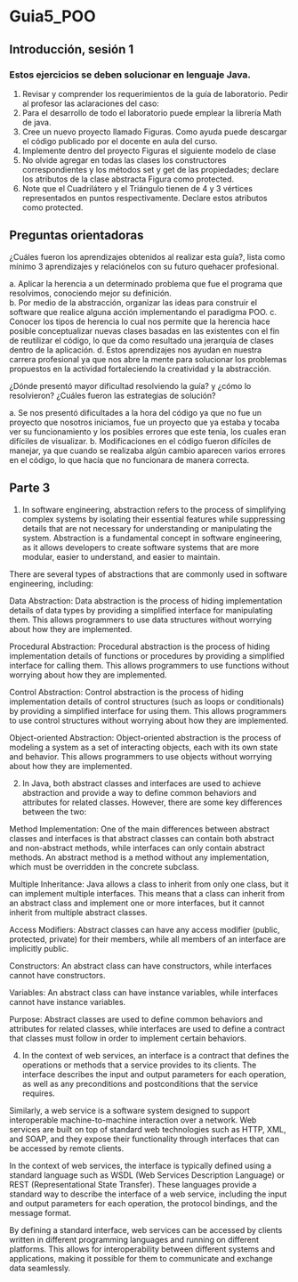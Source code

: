 # Guia5_POO

## Introducción, sesión 1 
### Estos ejercicios se deben solucionar en lenguaje Java.

1. Revisar y comprender los requerimientos de la guía de laboratorio. Pedir al profesor las aclaraciones del caso:
2. Para el desarrollo de todo el laboratorio puede emplear la librería Math de java.
3. Cree un nuevo proyecto llamado Figuras. Como ayuda puede descargar el código publicado por el docente en aula del curso.
4. Implemente dentro del proyecto Figuras el siguiente modelo de clase
5. No olvide agregar en todas las clases los constructores correspondientes y los métodos set y get de las propiedades; declare los atributos de la clase abstracta Figura como protected.
6. Note que el Cuadrilátero y el Triángulo tienen de 4 y 3 vértices representados en puntos respectivamente. Declare estos atributos como protected.


## Preguntas orientadoras
¿Cuáles fueron los aprendizajes obtenidos al realizar esta guía?, lista como mínimo 3 aprendizajes y relaciónelos con su futuro quehacer profesional.

a. Aplicar la herencia a un determinado problema que fue el programa que resolvimos, conociendo mejor su definición.  
b. Por medio de la abstracción, organizar las ideas para construir el software que realice alguna acción implementando el paradigma POO.
c. Conocer los tipos de herencia lo cual nos permite que la herencia hace posible conceptualizar nuevas clases basadas en las existentes con el fin de reutilizar el código, lo que da como resultado una jerarquía de clases dentro de la aplicación.
d. Estos aprendizajes nos ayudan en nuestra carrera profesional ya que nos abre la mente para solucionar los problemas propuestos en la actividad fortaleciendo la creatividad y la abstracción. 

¿Dónde presentó mayor dificultad resolviendo la guía? y ¿cómo lo resolvieron? ¿Cuáles fueron las estrategias de solución?

a. Se nos presentó dificultades a la hora del código ya que no fue un proyecto que nosotros iniciamos, fue un proyecto que ya estaba y tocaba ver su funcionamiento y los posibles errores que este tenía, los cuales eran difíciles de visualizar.
b. Modificaciones en el código fueron difíciles de manejar, ya que cuando se realizaba algún cambio aparecen varios errores en el código, lo que hacía que no funcionara de manera correcta.


## Parte 3

1) In software engineering, abstraction refers to the process of simplifying complex systems by isolating their essential features while suppressing details that are not necessary for understanding or manipulating the system. Abstraction is a fundamental concept in software engineering, as it allows developers to create software systems that are more modular, easier to understand, and easier to maintain.

There are several types of abstractions that are commonly used in software engineering, including:

Data Abstraction: Data abstraction is the process of hiding implementation details of data types by providing a simplified interface for manipulating them. This allows programmers to use data structures without worrying about how they are implemented.

Procedural Abstraction: Procedural abstraction is the process of hiding implementation details of functions or procedures by providing a simplified interface for calling them. This allows programmers to use functions without worrying about how they are implemented.

Control Abstraction: Control abstraction is the process of hiding implementation details of control structures (such as loops or conditionals) by providing a simplified interface for using them. This allows programmers to use control structures without worrying about how they are implemented.

Object-oriented Abstraction: Object-oriented abstraction is the process of modeling a system as a set of interacting objects, each with its own state and behavior. This allows programmers to use objects without worrying about how they are implemented.

2) In Java, both abstract classes and interfaces are used to achieve abstraction and provide a way to define common behaviors and attributes for related classes. However, there are some key differences between the two:

Method Implementation: One of the main differences between abstract classes and interfaces is that abstract classes can contain both abstract and non-abstract methods, while interfaces can only contain abstract methods. An abstract method is a method without any implementation, which must be overridden in the concrete subclass.

Multiple Inheritance: Java allows a class to inherit from only one class, but it can implement multiple interfaces. This means that a class can inherit from an abstract class and implement one or more interfaces, but it cannot inherit from multiple abstract classes.

Access Modifiers: Abstract classes can have any access modifier (public, protected, private) for their members, while all members of an interface are implicitly public.

Constructors: An abstract class can have constructors, while interfaces cannot have constructors.

Variables: An abstract class can have instance variables, while interfaces cannot have instance variables.

Purpose: Abstract classes are used to define common behaviors and attributes for related classes, while interfaces are used to define a contract that classes must follow in order to implement certain behaviors.

4) In the context of web services, an interface is a contract that defines the operations or methods that a service provides to its clients. The interface describes the input and output parameters for each operation, as well as any preconditions and postconditions that the service requires.

Similarly, a web service is a software system designed to support interoperable machine-to-machine interaction over a network. Web services are built on top of standard web technologies such as HTTP, XML, and SOAP, and they expose their functionality through interfaces that can be accessed by remote clients.

In the context of web services, the interface is typically defined using a standard language such as WSDL (Web Services Description Language) or REST (Representational State Transfer). These languages provide a standard way to describe the interface of a web service, including the input and output parameters for each operation, the protocol bindings, and the message format.

By defining a standard interface, web services can be accessed by clients written in different programming languages and running on different platforms. This allows for interoperability between different systems and applications, making it possible for them to communicate and exchange data seamlessly.
